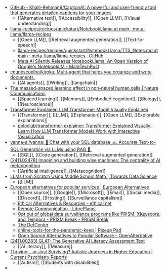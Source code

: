 - [GitHub - Khalil-Rehman9/CaptionAI: A powerful and user-friendly tool that generates detailed captions for your images](https://github.com/Khalil-Rehman9/CaptionAI)
	- [[Alternative text]], [[Accessibility]], [[Open LLM]], [[Visual understanding]]
- [llama-recipes/recipes/quickstart/NotebookLlama at main · meta-llama/llama-recipes](https://github.com/meta-llama/llama-recipes/tree/main/recipes/quickstart/NotebookLlama)
	- [[Open LLM]], [[Retrieval augmented generation]], [[Text-to-speech]]
	- [llama-recipes/recipes/quickstart/NotebookLlama/TTS_Notes.md at main · meta-llama/llama-recipes · GitHub](https://github.com/meta-llama/llama-recipes/blob/main/recipes%2Fquickstart%2FNotebookLlama%2FTTS_Notes.md)
	- [Meta AI Silently Releases NotebookLlama: An Open Version of Google's NotebookLM - MarkTechPost](https://www.marktechpost.com/2024/10/27/meta-ai-silently-releases-notebookllama-an-open-source-alternative-to-googles-notebooklm/)
- [cnunescoelho/kiroku: Multi-agent that helps you organize and write documents.](https://github.com/cnunescoelho/kiroku)
	- [[AI agents]], [[Writing]], [[langchain]]
- [The massed-spaced learning effect in non-neural human cells | Nature Communications](https://www.nature.com/articles/s41467-024-53922-x)
	- [[Spaced learning]], [[Memory]], [[Embodied cognition]], [[Biology]], [[Neuroscience]]
- [Transformer Explainer: LLM Transformer Model Visually Explained](https://poloclub.github.io/transformer-explainer/)
	- [[Transformer]], [[LLM]], [[Explanation]], [[Open LLM]], [[Explorable explanations]]
	- [poloclub/transformer-explainer: Transformer Explained Visually: Learn How LLM Transformer Models Work with Interactive Visualization](https://github.com/poloclub/transformer-explainer)
- [vanna-ai/vanna: 🤖 Chat with your SQL database 📊. Accurate Text-to-SQL Generation via LLMs using RAG 🔄.](https://github.com/vanna-ai/vanna)
	- [[SQL]], [[Code generation]], [[Retrieval augmented generation]]
- [[2411.02478] Imagining and building wise machines: The centrality of AI metacognition](https://arxiv.org/abs/2411.02478)
	- [[Artificial intelligence]], [[Metacognition]]
- [LLMs from Scratch Using Middle School Math | Towards Data Science](https://towardsdatascience.com/understanding-llms-from-scratch-using-middle-school-math-e602d27ec876)
	- [[LLM]]
- [European alternatives for popular services | European Alternatives](https://european-alternatives.eu/alternatives-to)
	- [[Open source]], [[Google]], [[Microsoft]], [[Email]], [[Social media]], [[Discord]], [[Hosting]], [[Surveillance capitalism]]
	- [Ethical Alternatives & Resources - ethical.net](https://ethical.net/resources/)
	- [Remote Communication - LibrePlanet](https://libreplanet.org/wiki/Remote_Communication)
	- [Opt out of global data surveillance programs like PRISM, XKeyscore, and Tempora - PRISM Break - PRISM Break](https://prism-break.org/en/)
	- [The De|Center](https://www.de-center.net/)
	- [online-tools-for-the-pandemic-keep | Riseup Pad](https://pad.riseup.net/p/online-tools-for-the-pandemic-keep)
	- [Open Source Alternatives to Popular Software – OpenAlternative](https://openalternative.co/)
- [[2411.00283] GLAT: The Generative AI Literacy Assessment Test](https://arxiv.org/abs/2411.00283)
	- [[AI literacy]], [[Measure]]
- [Thriving… or Just Surviving? Autistic Journeys in Higher Education | Current Psychiatry Reports](https://link.springer.com/article/10.1007/s11920-024-01560-x)
	- [[Autism]], [[Students with disabilities]]
-